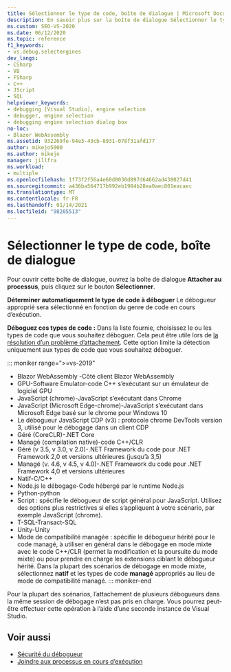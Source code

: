 ```yaml
---
title: Sélectionner le type de code, boîte de dialogue | Microsoft Docs
description: En savoir plus sur la boîte de dialogue Sélectionner le type de code dans Visual Studio. Pour ouvrir cette boîte de dialogue, ouvrez la boîte de dialogue Attacher au processus, puis cliquez sur le bouton Sélectionner.
ms.custom: SEO-VS-2020
ms.date: 06/12/2020
ms.topic: reference
f1_keywords:
- vs.debug.selectengines
dev_langs:
- CSharp
- VB
- FSharp
- C++
- JScript
- SQL
helpviewer_keywords:
- debugging [Visual Studio], engine selection
- debugger, engine selection
- debugging engine selection dialog box
no-loc:
- Blazor WebAssembly
ms.assetid: 932269fe-94e3-43cb-8931-078f31afd177
author: mikejo5000
ms.author: mikejo
manager: jillfra
ms.workload:
- multiple
ms.openlocfilehash: 1f73f2f56a4e60d0030d897d64662ad438027d41
ms.sourcegitcommit: a436ba564717b992eb1984b28ea0aec801eacaec
ms.translationtype: MT
ms.contentlocale: fr-FR
ms.lasthandoff: 01/14/2021
ms.locfileid: "98205513"
---
```

# <a name="select-code-type-dialog-box"></a>Sélectionner le type de code, boîte de dialogue

Pour ouvrir cette boîte de dialogue, ouvrez la boîte de dialogue **Attacher au processus**, puis cliquez sur le bouton **Sélectionner**.

**Déterminer automatiquement le type de code à déboguer** Le débogueur approprié sera sélectionné en fonction du genre de code en cours d’exécution.

**Déboguez ces types de code :** Dans la liste fournie, choisissez le ou les types de code que vous souhaitez déboguer. Cela peut être utile lors de [la résolution d’un problème d’attachement](../debugger/attach-to-running-processes-with-the-visual-studio-debugger.md#BKMK_Troubleshoot_attach_errors). Cette option limite la détection uniquement aux types de code que vous souhaitez déboguer.

::: moniker range=">=vs-2019"
- Blazor WebAssembly -Côté client Blazor WebAssembly
- GPU-Software Emulator-code C++ s’exécutant sur un émulateur de logiciel GPU
- JavaScript (chrome)-JavaScript s’exécutant dans Chrome
- JavaScript (Microsoft Edge-chrome)-JavaScript s’exécutant dans Microsoft Edge basé sur le chrome pour Windows 10
- Le débogueur JavaScript CDP (v3) : protocole chrome DevTools version 3, utilisé pour le débogage dans un client CDP
- Géré (CoreCLR)-.NET Core
- Managé (compilation native)-code C++/CLR
- Géré (v 3.5, v 3.0, v 2.0)-.NET Framework du code pour .NET Framework 2,0 et versions ultérieures (jusqu’à 3,5)
- Managé (v. 4.6, v 4.5, v 4.0)-.NET Framework du code pour .NET Framework 4,0 et versions ultérieures
- Natif-C/C++
- Node.js le débogage-Code hébergé par le runtime Node.js
- Python-python 
- Script : spécifie le débogueur de script général pour JavaScript. Utilisez des options plus restrictives si elles s’appliquent à votre scénario, par exemple JavaScript (chrome).
- T-SQL-Transact-SQL
- Unity-Unity
- Mode de compatibilité managée : spécifie le débogueur hérité pour le code managé, à utiliser en général dans le débogage en mode mixte avec le code C++/CLR (permet la modification et la poursuite du mode mixte) ou pour prendre en charge les extensions ciblant le débogueur hérité. Dans la plupart des scénarios de débogage en mode mixte, sélectionnez **natif** et les types de code **managé** appropriés au lieu de mode de compatibilité managé.
::: moniker-end

Pour la plupart des scénarios, l’attachement de plusieurs débogueurs dans la même session de débogage n’est pas pris en charge. Vous pourrez peut-être effectuer cette opération à l’aide d’une seconde instance de Visual Studio.

## <a name="see-also"></a>Voir aussi
- [Sécurité du débogueur](../debugger/debugger-security.md)
- [Joindre aux processus en cours d’exécution](../debugger/attach-to-running-processes-with-the-visual-studio-debugger.md)
